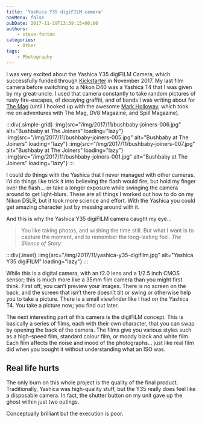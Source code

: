 ```yaml
---
title: 'Yashica Y35 digiFILM camera'
navMenu: false
pubDate: 2017-11-19T13:59:15+00:00
authors:
    - steve-fenton
categories:
    - Other
tags:
    - Photography
---
```


I was very excited about the Yashica Y35 digiFILM Camera, which successfully funded through [Kickstarter](https://www.kickstarter.com/projects/1940283777/expect-the-unexpected-digifilmtm-camera-by-yashica) in November 2017. My last film camera before switching to a Nikon D40 was a Yashica T4 that I was given by my great-uncle. I used that camera constantly to take random pictures of rusty fire-escapes, of decaying graffiti, and of bands I was writing about for [The Mag](https://en.wikipedia.org/wiki/The_Mag_(music_magazine)) (until I hooked up with the awesome [Mark Holloway](http://www.hollowayphotography.co.uk/), which took me on adventures with The Mag, DV8 Magazine, and Spill Magazine).

:::div{.simple-grid}
:img{src="/img/2017/11/bushbaby-joiners-006.jpg" alt="Bushbaby at The Joiners" loading="lazy"}
:img{src="/img/2017/11/bushbaby-joiners-005.jpg" alt="Bushbaby at The Joiners" loading="lazy"}
:img{src="/img/2017/11/bushbaby-joiners-007.jpg" alt="Bushbaby at The Joiners" loading="lazy"}
:img{src="/img/2017/11/bushbaby-joiners-001.jpg" alt="Bushbaby at The Joiners" loading="lazy"}
:::

I could do things with the Yashica that I never managed with other cameras. I’d do things like trick it into believing the flash would fire, but hold my finger over the flash… or take a longer exposure while swinging the camera around to get light-blurs. These are all things I worked out how to do on my Nikon DSLR, but it took more science and effort. With the Yashica you could get amazing character just by messing around with it.

And this is why the Yashica Y35 digiFILM camera caught my eye…

> You like taking photos, and wishing the time still. But what I want is to capture the moment, and to remember the long-lasting feel. <cite>The Silence of Story</cite>

:::div{.inset}
:img{src="/img/2017/11/yashica-y35-digifilm.jpg" alt="Yashica Y35 digiFILM" loading="lazy"}
:::

While this is a digital camera, with an f2.0 lens and a 1/2.5 inch CMOS sensor; this is much more like a 35mm film camera than you might first think. First off, you can’t preview your images. There is no screen on the back, and the screen that isn’t there doesn’t tilt or swing or otherwise help you to take a picture. There is a small viewfinder like I had on the Yashica T4. You take a picture now; you find out later.

The next interesting part of this camera is the digiFILM concept. This is basically a series of films, each with their own character, that you can swap by opening the back of the camera. The films give you various styles such as a high-speed film, standard colour film, or moody black and white film. Each film affects the noise and mood of the photographs… just like real film did when you bought it without understanding what an ISO was.

## Real life hurts

The only burn on this whole project is the quality of the final product. Traditionally, Yashica was high-quality stuff, but the Y35 really does feel like a disposable camera. In fact, the shutter button on my unit gave up the ghost within just two outings.

Conceptually brilliant but the execution is poor.